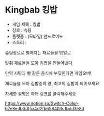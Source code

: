 # Kingbab 킹밥

- 게임 제목 : 킹밥
- 장르 : 슈팅
- 플랫폼 : (모바일) 안드로이드
- 스토리 : 

슈팅장르로 떨어지는 재료들을 밥알로

맞춰 재료들을 모아 김밥을 만들어낸다

만약 사탕과 빵 같은 음식에 부딪힌다면 게임오버!

재료들을 모아 김밥중의 왕, 최고의 김밥이 되어보세요

자세한 설명은 아래 링크를 클릭해주세요

https://www.notion.so/Switch-Color-67e8edb3df5a4d2fb658403c1bdd3e8d
